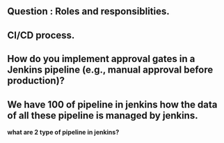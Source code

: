 ## Question : Roles and responsiblities.
## CI/CD process.
## How do you implement approval gates in a Jenkins pipeline (e.g., manual approval before production)?
## We have 100 of pipeline in jenkins how the data of all these pipeline is managed by jenkins.
 **what are 2 type of pipeline in jenkins?**
